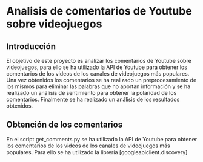 # Analisis de comentarios de Youtube sobre videojuegos
## Introducción
El objetivo de este proyecto es analizar los comentarios de Youtube sobre videojuegos, para ello se ha utilizado la API de Youtube para obtener los comentarios de los videos de los canales de videojuegos más populares. Una vez obtenidos los comentarios se ha realizado un preprocesamiento de los mismos para eliminar las palabras que no aportan información y se ha realizado un análisis de sentimiento para obtener la polaridad de los comentarios. Finalmente se ha realizado un análisis de los resultados obtenidos.

## Obtención de los comentarios
En el script get_comments.py se ha utilizado la API de Youtube para obtener los comentarios de los videos de los canales de videojuegos más populares. Para ello se ha utilizado la librería [googleapiclient.discovery]